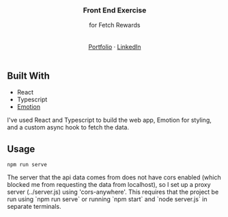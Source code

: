 <p align="center">
  <h3 align="center">Front End Exercise</h3>

  <p align="center">
    for Fetch Rewards
    <br />
    <br />
    <br />
    <a href="https://codyarose.com/">Portfolio</a>
    ·
    <a href="https://www.linkedin.com/in/codyarose/">LinkedIn</a>
    <br />
    <br />
  </p>
</p>


## Built With

* React
* Typescript
* [Emotion](https://emotion.sh/docs/introduction)

<p>I've used React and Typescript to build the web app, Emotion for styling, and a custom async hook to fetch the data.</p>


## Usage

```npm run serve```

<p>
	The server that the api data comes from does not have cors enabled (which blocked me from requesting the data from localhost), so I set up a proxy server (../server.js) using 'cors-anywhere'. This requires that the project be run using `npm run serve` or running `npm start` and `node server.js` in separate terminals.
</p>

